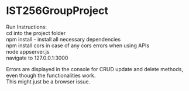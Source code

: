 # IST256GroupProject

Run Instructions:  
cd into the project folder  
npm install - install all necessary dependencies  
npm install cors in case of any cors errors when using APIs  
node appserver.js  
navigate to 127.0.0.1:3000  

Errors are displayed in the console for CRUD update and delete methods, even though the functionalities work.   
This might just be a browser issue.   
